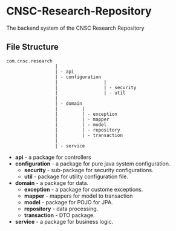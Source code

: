 # CNSC-Research-Repository
The backend system of the CNSC Research Repository
## File Structure
``` 
com.cnsc.research   
                  |
                  | - api
                  | - configuration 
                  |                 |
                  |                 | - security
                  |                 | - util
                  |
                  | - domain        
                  |         |
                  |         | - exception
                  |         | - mapper
                  |         | - model
                  |         | - repository
                  |         | - transaction
                  |
                  | - service
```

- **api** - a package for controllers
- **configuration** - a package for pure java system configuration.
    - **security** - sub-package for security configurations.
    - **util** - package for utility configuration file.
- **domain** - a package for data.
    - **exception** - a package for custome exceptions.
    - **mapper** - mappers for model to transaction
    - **model** - package for POJO for JPA.
    - **repository** - data processing.
    - **transaction** - DTO package.
- **service** - a package for business logic.


